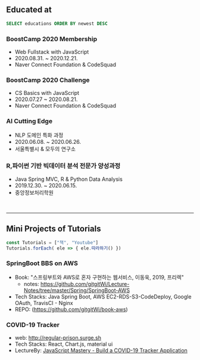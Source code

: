 ## Educated at

```sql
SELECT educations ORDER BY newest DESC
```

### BoostCamp 2020 Membership

- Web Fullstack with JavaScript
- 2020.08.31. ~ 2020.12.21.
- Naver Connect Foundation & CodeSquad

### BoostCamp 2020 Challenge

- CS Basics with JavaScript
- 2020.07.27 ~ 2020.08.21.
- Naver Connect Foundation & CodeSquad

### AI Cutting Edge

- NLP 도메인 특화 과정
- 2020.06.08. ~ 2020.06.26.
- 서울특별시 & 모두의 연구소

### R,파이썬 기반 빅데이터 분석 전문가 양성과정

- Java Spring MVC, R & Python Data Analysis
- 2019.12.30. ~ 2020.06.15.
- 중앙정보처리학원

<br/>

---

## Mini Projects of Tutorials

```js
const Tutorials = ["책", "Youtube"]
Tutorials.forEach( ele => { ele.따라하기() })
```

### SpringBoot BBS on AWS

- Book: "스프링부트와 AWS로 혼자 구현하는 웹서비스, 이동욱, 2019, 프리렉"
    - notes: https://github.com/gitgitWi/Lecture-Notes/tree/master/Spring/SpringBoot-AWS
- Tech Stacks: Java Spring Boot, AWS EC2-RDS-S3-CodeDeploy, Google OAuth, TravisCI - Nginx
- REPO: (https://github.com/gitgitWi/book-aws)

### COVID-19 Tracker

- web: http://regular-prison.surge.sh
- Tech Stacks: React, Chart.js, material ui
- LectureBy: [JavaScript Mastery - Build a COVID-19 Tracker Application](https://www.youtube.com/watch?v=khJlrj3Y6Ls)

